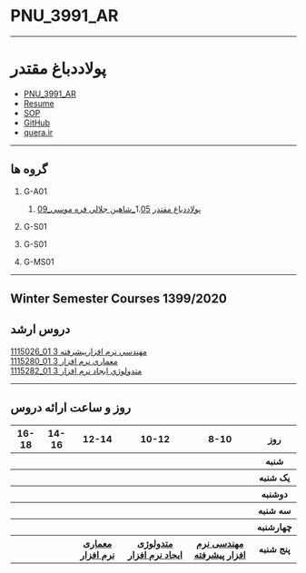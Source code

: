 # PNU_3991_AR
---------
# پولاددباغ مقتدر
- [PNU_3991_AR](https://github.com/polbadman/PNU_3991_AR)
- [Resume](https://polbadman.github.io/Resume/) 
- [SOP](https://polbadman.github.io/SOP/)
- [GitHub](https://github.com/polbadman)
- [quera.ir](https://quera.ir/profile/pol)
------------------
## گروه ها

1. G-A01
     1. [09_پولاددباغ مقتدر](https://github.com/AliRazavi-edu/PNU_3991/tree/master/_MSc/SoftwareDevelopmentMethodologies/09_%D9%BE%D9%88%D9%84%D8%A7%D8%AF%20%D8%AF%D8%A8%D8%A7%D8%BA%20%D9%85%D9%82%D8%AA%D8%AF%D8%B1)
     1.[05_شاهين جلالي قره موسي](https://github.com/AliRazavi-edu/PNU_3991/tree/master/_MSc/SoftwareDevelopmentMethodologies/05_%D8%B4%D8%A7%D9%87%D9%8A%D9%86%20%D8%AC%D9%84%D8%A7%D9%84%D9%8A%20%D9%82%D8%B1%D9%87%20%D9%85%D9%88%D8%B3%D9%8A)
 
 2. G-S01

    
3. G-S01

    
4. G-MS01

------------------
## Winter Semester Courses 1399/2020

## دروس ارشد

[1115026_01	مهندسي نرم افزارپيشرفته	3](https://github.com/polbadman/PNU_3991_AR/tree/main/AdvancedSoftwareEngineering)
<br>
[1115280_01	معماري نرم افزار	3](https://github.com/polbadman/PNU_3991_AR/tree/main/SoftwareArchitecture)
<br>
[1115282_01	متدولوژي ايجاد نرم افزار	3](https://github.com/polbadman/PNU_3991_AR/tree/main/SoftwareDevelopmentMethodologies)
<br>


--------------
## روز و ساعت ارائه دروس

<table style="width:100%">
  <tr>
    <th >16-18</th>
    <th >14-16</th>
    <th >12-14</th>
    <th>10-12</th>
    <th>8-10</th>
    <th>روز</th>
  </tr>
  <tr>
    <th ></th>
    <th ></th>
    <th ></th>
    <th></th>
    <th></th>
    <th>شنبه</th>
  </tr>
   <tr>
    <th ></th>
    <th ></th>
    <th></th>
    <th></th>
    <th ></th>
    <th>یک شنبه</th>
  </tr>
   <tr>
     <th ></th>
     <th ></th>
     <th></th>
     <th></th>
    <th ></th>   
    <th>دوشنبه</th>
  </tr>
   <tr>
    <th ></th>
    <th ></th>
    <th></th>
    <th></th>
    <th ></th>
    <th>سه شنبه</th>
  </tr>
   <tr>
    <th ></th>
    <th ></th>
    <th></th>
    <th></th>
     <th ></th>
    <th>چهارشنبه</th>
  </tr>
   <tr>
    <th ></th>
     <th ></th>
     <th ><a  href="https://github.com/AliRazavi-edu/PNU_3991/tree/master/_MSc/SoftwareArchitecture">معماری نرم افزار</a></th>
     <th><a  href="https://github.com/AliRazavi-edu/PNU_3991/tree/master/_MSc/SoftwareDevelopmentMethodologies">متدولوژی ایجاد نرم افزار</a></th>
    <th><a href="https://github.com/AliRazavi-edu/PNU_3991/tree/master/_MSc/AdvancedSoftwareEngineering">مهندسی نرم افزار پیشرفته</a></th>
    <th>پنج شنبه</th>
  </tr>
</table>

